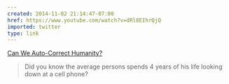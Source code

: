 ```yaml
---
created: 2014-11-02 21:14:47-07:00
href: https://www.youtube.com/watch?v=dRl8EIhrQjQ
imported: twitter
type: link
---
```


[Can We Auto-Correct Humanity?](https://www.youtube.com/watch?v=dRl8EIhrQjQ)

> Did you know the average persons spends 4 years of his life looking down at a cell phone?